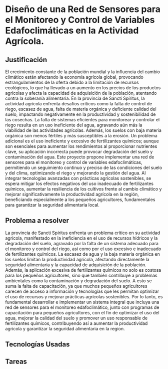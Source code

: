 # Diseño de una Red de Sensores para el Monitoreo y Control de Variables Edafoclimáticas en la Actividad Agrícola.
## Justificación
El crecimiento constante de la población mundial y la influencia del cambio climático están afectando la economía agrícola global, provocando estrangulamientos de la oferta debido a la limitación de recursos ecológicos, lo que ha llevado a un aumento en los precios de los productos agrícolas y afecta la capacidad de adquisición de la población, atentando contra la soberanía alimentaria. En la provincia de Sancti Spíritus, la actividad agrícola enfrenta desafíos críticos como la falta de control de riego, escasez de agua, falta de materia orgánica y deficiente calidad del suelo, impactando negativamente en la productividad y sostenibilidad de las cosechas. La falta de sistemas eficientes para monitorear y controlar el riego resulta en un uso ineficiente del agua, agravando aún más la viabilidad de las actividades agrícolas. Además, los suelos con baja materia orgánica son menos fértiles y más susceptibles a la erosión. Un problema adicional es el uso ineficiente y excesivo de fertilizantes químicos; aunque son esenciales para aumentar los rendimientos al proporcionar nutrientes clave, su aplicación incorrecta puede provocar degradación del suelo y contaminación del agua. Este proyecto propone implementar una red de sensores para el monitoreo y control de variables edafoclimáticas, permitiendo un seguimiento continuo y preciso de las condiciones del suelo y del clima, optimizando el riego y mejorando la gestión del agua. Al integrar tecnologías avanzadas con prácticas agrícolas sostenibles, se espera mitigar los efectos negativos del uso inadecuado de fertilizantes químicos, aumentar la resiliencia de los cultivos frente al cambio climático y mejorar significativamente la productividad agrícola en la región, beneficiando especialmente a los pequeños agricultores, fundamentales para garantizar la seguridad alimentaria local.
## Problema a resolver
La provincia de Sancti Spíritus enfrenta un problema crítico en su actividad agrícola, manifestado en la ineficiencia en el uso de recursos hídricos y la degradación del suelo, agravado por la falta de un sistema adecuado para el monitoreo y control del riego, así como por el uso excesivo e inadecuado de fertilizantes químicos. La escasez de agua y la baja materia orgánica en los suelos limitan la productividad agrícola, afectando directamente la seguridad alimentaria y la capacidad de adquisición de la población. Además, la aplicación excesiva de fertilizantes químicos no solo es costosa para los pequeños agricultores, sino que también contribuye a problemas ambientales como la contaminación y degradación del suelo. A esto se suma la falta de capacitación, ya que muchos pequeños agricultores carecen de acceso a información y tecnologías que les permitan optimizar el uso de recursos y mejorar prácticas agrícolas sostenibles. Por lo tanto, es fundamental desarrollar e implementar un sistema integral que incluya una red de sensores para el monitoreo edafoclimático, junto con programas de capacitación para pequeños agricultores, con el fin de optimizar el uso del agua, mejorar la calidad del suelo y promover un uso responsable de fertilizantes químicos, contribuyendo así a aumentar la productividad agrícola y garantizar la seguridad alimentaria en la region.
## Tecnologías Usadas
## Tareas
